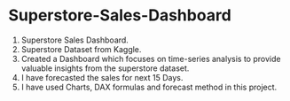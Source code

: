 # Superstore-Sales-Dashboard
1. Superstore Sales Dashboard.
2. Superstore Dataset from Kaggle.
3. Created a Dashboard which focuses on time-series analysis to provide valuable insights from the superstore dataset.
4. I have forecasted the sales for next 15 Days.
5. I have used Charts, DAX formulas and forecast method in this project.
